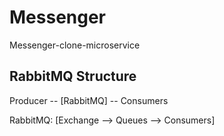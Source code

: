 # Messenger

Messenger-clone-microservice

## RabbitMQ Structure

Producer -- [RabbitMQ] -- Consumers

RabbitMQ: [Exchange --> Queues --> Consumers]
